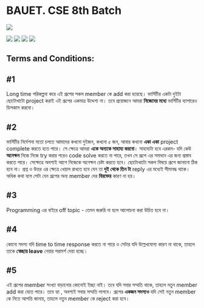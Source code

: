 # BAUET. CSE 8th Batch

![](https://4.bp.blogspot.com/-7DtnX4sO6kM/XqBCgoCNuZI/AAAAAAAAIL0/2xBL5pGCyq8nYJyWonPPObkpQTUlYhtgwCLcBGAsYHQ/s320/coollogo_com-111411.gif)



![](https://1.bp.blogspot.com/-PUJ2aWGzVqI/XqBB_IX_ejI/AAAAAAAAILY/6vElF2NWXwcP8bCJ0FXTJ0qJs1CWIcP-gCLcBGAsYHQ/s320/suvo.jpg)
![](https://2.bp.blogspot.com/-tbPU2fPX7Xw/XqBCIWV_06I/AAAAAAAAILc/G7D9XrvB2FABAvnjOPuMSI5Qe30FXXDPQCLcBGAsYHQ/s320/rabby.jpg)
![](https://3.bp.blogspot.com/-v_gdYWMfwwQ/XqBDs8xdpOI/AAAAAAAAIMA/56hCycRjsk4NY5jKqz07UpBuLjH034-yACLcBGAsYHQ/s1600/Nurnama%2BIslam.png)
![](https://www.theprotik.com/wp-content/uploads/2019/09/PROTIK.jpeg)

## Terms and Conditions:

## #1
Long time পরিকল্পনা করে এই গ্রূপের সকল member কে add করা হয়েছে। ভার্সিটির একটা দুইটা ছোটোখাটো project করাই এই গ্রূপের একমাত্র উদ্দেশ্য না। তবে প্রয়োজনে আমরা **নিজেদের মধ্যে** ভার্সিটির ব্যাপারেও ডিসকাস করবো। 

## #2
ভার্সিটির নির্দেশনা মতো চলতে আমাদের কখনো দুইজন, কখনো ৫ জন, আবার কখনো **একা একা** project complete করতে হতে পারে। সে ক্ষেত্রে আমরা **একে অন্যকে সাহায্য করবো**। সাহায্যটা হবে এরকম- যদি কেউ **অনেক্ষন** নিজে নিজে try করার পরেও code solve করতে না পারে, তখন সে গ্রূপে এর সমাধান এর জন্য প্রস্তাব করতে পারে। সেক্ষেত্রে অবশ্যই আগে নিজেকে অনেক্ষন চেষ্টা করতে হবে। ছোটোখাটো সকল বিষয়ে গ্রূপে জানানো ঠিক হবে না। প্রশ্ন ও উত্তর এর ক্ষেত্রে খেয়াল রাখতে হবে যেন তা **দুই থেকে তিন টা** reply এর মধ্যেই সীমাবদ্ধ থাকে। অধিক কথা বলে সেটা যেন  গ্রূপের অন্য member দের **বিরক্তের** কারণ না হয়। 

## #3
Programming এর বাইরে off topic - তেমন জরুরি না হলে আলোচনা করা উচিত হবে না।

## #4
কোনো সদস্য যদি time to time response করতে না পারে ও সেটার যদি উল্লেখযোগ্য কারণ না থাকে, তাহলে তাকে **স্বেচ্ছায় leave** নেয়ার পরামর্শ দেয়া হচ্ছে। 

## #5
এই গ্রূপের member সংখ্যা বাড়ানোর কোনোই ইচ্ছা নাই। তবে যদি সবার সম্মতি থাকে, তাহলে নতুন member add করা যেতে পারে। তবে হ্যা , অবশ্যই সবার সম্মতি লাগবে। গ্রূপের **একজন সদস্যও**  যদি সেই নতুন member কে নিতে আপত্তি জানায়, তাহলে নতুন member কে reject করা হবে। 
